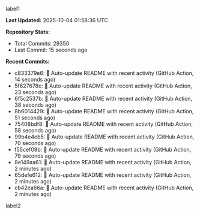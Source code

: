 
label1 
<!-- ACTIVITY_START -->
**Last Updated:** 2025-10-04 01:58:36 UTC

**Repository Stats:**
- Total Commits: 29350
- Last Commit: 15 seconds ago

**Recent Commits:**
- c833379e6: 🤖 Auto-update README with recent activity (GitHub Action, 14 seconds ago)
- 5f627678c: 🤖 Auto-update README with recent activity (GitHub Action, 23 seconds ago)
- 6f5c2537b: 🤖 Auto-update README with recent activity (GitHub Action, 38 seconds ago)
- 8b6014429: 🤖 Auto-update README with recent activity (GitHub Action, 51 seconds ago)
- 75408bdf8: 🤖 Auto-update README with recent activity (GitHub Action, 58 seconds ago)
- 99b4e4eb5: 🤖 Auto-update README with recent activity (GitHub Action, 70 seconds ago)
- f55cef09b: 🤖 Auto-update README with recent activity (GitHub Action, 79 seconds ago)
- 8e149aa61: 🤖 Auto-update README with recent activity (GitHub Action, 2 minutes ago)
- 65defe612: 🤖 Auto-update README with recent activity (GitHub Action, 2 minutes ago)
- cb42ea66a: 🤖 Auto-update README with recent activity (GitHub Action, 2 minutes ago)
<!-- ACTIVITY_END -->

label2
